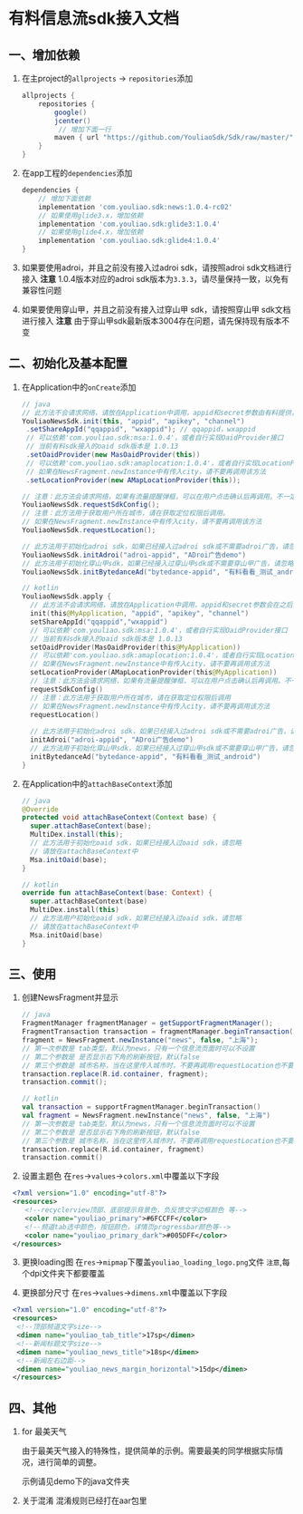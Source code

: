 # 有料信息流sdk接入文档

## 一、增加依赖

1. 在主project的`allprojects` -> `repositories`添加
   ```groovy
   allprojects {
       repositories {
           google()
           jcenter()
         	// 增加下面一行
           maven { url "https://github.com/YouliaoSdk/Sdk/raw/master/"}
       }
   }
   ```

2. 在app工程的`dependencies`添加
   ```groovy
   dependencies {
       // 增加下面依赖
       implementation 'com.youliao.sdk:news:1.0.4-rc02'
       // 如果使用glide3.x，增加依赖
       implementation 'com.youliao.sdk:glide3:1.0.4'
       // 如果使用glide4.x，增加依赖
       implementation 'com.youliao.sdk:glide4:1.0.4'
   }
   ```

3. 如果要使用adroi，并且之前没有接入过adroi sdk，请按照adroi sdk文档进行接入
**注意**
1.0.4版本对应的adroi sdk版本为`3.3.3`，请尽量保持一致，以免有兼容性问题

4. 如果要使用穿山甲，并且之前没有接入过穿山甲 sdk，请按照穿山甲 sdk文档进行接入
**注意**
由于穿山甲sdk最新版本3004存在问题，请先保持现有版本不变

## 二、初始化及基本配置

1. 在Application中的`onCreate`添加

   ```java
   // java
   // 此方法不会请求网络，请放在Application中调用，appid和secret参数由有料提供，channel由接入方填入
   YouliaoNewsSdk.init(this, "appid", "apikey", "channel")
   	.setShareAppId("qqappid", "wxappid"); // qqappid，wxappid
    // 可以依赖'com.youliao.sdk:msa:1.0.4'，或者自行实现OaidProvider接口
    // 当前有料sdk接入的oaid sdk版本是 1.0.13
    .setOaidProvider(new MasOaidProvider(this))
    // 可以依赖'com.youliao.sdk:amaplocation:1.0.4'，或者自行实现LocationProvider接口
    // 如果在NewsFragment.newInstance中有传入city，请不要再调用该方法
    .setLocationProvider(new AMapLocationProvider(this));
   
   // 注意：此方法会请求网络，如果有流量提醒弹框，可以在用户点击确认后再调用。不一定放在application中
   YouliaoNewsSdk.requestSdkConfig();
   // 注意：此方法用于获取用户所在城市，请在获取定位权限后调用。
   // 如果在NewsFragment.newInstance中有传入city，请不要再调用该方法
   YouliaoNewsSdk.requestLocation();
   
   // 此方法用于初始化adroi sdk，如果已经接入过adroi sdk或不需要adroi广告，请忽略
   YouliaoNewsSdk.initAdroi("adroi-appid", "ADroi广告demo")
   // 此方法用于初始化穿山甲sdk，如果已经接入过穿山甲sdk或不需要穿山甲广告，请忽略
   YouliaoNewsSdk.initBytedanceAd("bytedance-appid", "有料看看_测试_android");
   ```

   ```kotlin
   // kotlin
   YouliaoNewsSdk.apply {
     // 此方法不会请求网络，请放在Application中调用，appid和secret参数会在之后提供，channel由接入方填入
     init(this@MyApplication, "appid", "apikey", "channel")
     setShareAppId("qqappid","wxappid")
     // 可以依赖'com.youliao.sdk:msa:1.0.4'，或者自行实现OaidProvider接口
     // 当前有料sdk接入的oaid sdk版本是 1.0.13
     setOaidProvider(MasOaidProvider(this@MyApplication))
     // 可以依赖'com.youliao.sdk:amaplocation:1.0.4'，或者自行实现LocationProvider接口
     // 如果在NewsFragment.newInstance中有传入city，请不要再调用该方法
     setLocationProvider(AMapLocationProvider(this@MyApplication))
     // 注意：此方法会请求网络，如果有流量提醒弹框，可以在用户点击确认后再调用。不一定放在application中
     requestSdkConfig()
     // 注意：此方法用于获取用户所在城市，请在获取定位权限后调用
     // 如果在NewsFragment.newInstance中有传入city，请不要再调用该方法
     requestLocation()
     
     // 此方法用于初始化adroi sdk，如果已经接入过adroi sdk或不需要adroi广告，请忽略
     initAdroi("adroi-appid", "ADroi广告demo")
     // 此方法用于初始化穿山甲sdk，如果已经接入过穿山甲sdk或不需要穿山甲广告，请忽略
     initBytedanceAd("bytedance-appid", "有料看看_测试_android")
   }
   ```

2. 在Application中的`attachBaseContext`添加

   ```java
   // java
   @Override
   protected void attachBaseContext(Context base) {
     super.attachBaseContext(base);
     MultiDex.install(this);
     // 此方法用于初始化oaid sdk，如果已经接入过oaid sdk，请忽略
     // 请放在attachBaseContext中
     Msa.initOaid(base);
   }
   ```

   ```kotlin
   // kotlin
   override fun attachBaseContext(base: Context) {
     super.attachBaseContext(base)
     MultiDex.install(this)
     // 此方法用户初始化oaid sdk，如果已经接入过oaid sdk，请忽略
     // 请放在attachBaseContext中
     Msa.initOaid(base)
   }
   ```

## 三、使用

1. 创建NewsFragment并显示

   ```java
   // java
   FragmentManager fragmentManager = getSupportFragmentManager();
   FragmentTransaction transaction = fragmentManager.beginTransaction();
   fragment = NewsFragment.newInstance("news", false, "上海");
   // 第一次参数是 tab类型，默认为news，只有一个信息流页面时可以不设置
   // 第二个参数是 是否显示右下角的刷新按钮，默认false
   // 第三个参数是 城市名称，当在这里传入城市时，不要再调用requestLocation也不要调用setLocationProvider
   transaction.replace(R.id.container, fragment);
   transaction.commit();
   ```

   ```kotlin
   // kotlin
   val transaction = supportFragmentManager.beginTransaction()
   val fragment = NewsFragment.newInstance("news", false, "上海")
   // 第一次参数是 tab类型，默认为news，只有一个信息流页面时可以不设置
   // 第二个参数是 是否显示右下角的刷新按钮，默认false
   // 第三个参数是 城市名称，当在这里传入城市时，不要再调用requestLocation也不要调用setLocationProvider
   transaction.replace(R.id.container, fragment)
   transaction.commit()
   ```

2. 设置主题色
  在`res`->`values`->`colors.xml`中覆盖以下字段
  ```xml
   <?xml version="1.0" encoding="utf-8"?>
   <resources>
      <!--recyclerview顶部、底部提示背景色，负反馈文字边框颜色 等-->
      <color name="youliao_primary">#6FCCFF</color>
      <!--频道tab选中颜色，按钮颜色，详情页progressbar颜色等-->
      <color name="youliao_primary_dark">#005DFF</color>
   </resources>
  ```

3. 更换loading图
   在`res`->`mipmap`下覆盖`youliao_loading_logo.png`文件
   `注意`,每个dpi文件夹下都要覆盖

4. 更换部分尺寸
  在`res`->`values`->`dimens.xml`中覆盖以下字段
  ```xml
   <?xml version="1.0" encoding="utf-8"?>
   <resources>
    <!--顶部频道文字size-->
    <dimen name="youliao_tab_title">17sp</dimen>
    <!--新闻标题文字size-->
    <dimen name="youliao_news_title">18sp</dimen>
    <!--新闻左右边距-->
    <dimen name="youliao_news_margin_horizontal">15dp</dimen>
   </resources>
  ```

## 四、其他
1. for 最美天气

   由于最美天气接入的特殊性，提供简单的示例。需要最美的同学根据实际情况，进行简单的调整。

   示例请见demo下的java文件夹

2. 关于混淆
    混淆规则已经打在aar包里

